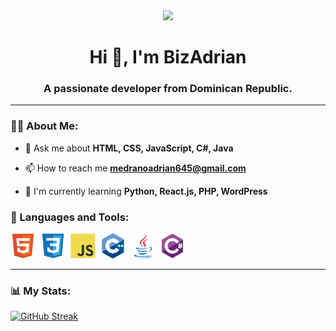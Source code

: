 <div id="header" align="center">
    <img src="https://media.giphy.com/media/QZkpIdieotn3i/giphy.gif" width="200" />
    <h1 align="center">Hi 👋, I'm BizAdrian</h1>
    <h3 align="center"> A passionate developer from Dominican Republic.
    </h3>
</div>

---

### 👨‍💻 About Me:

- 📩 Ask me about **HTML, CSS, JavaScript, C#, Java**

- 📫 How to reach me **medranoadrian645@gmail.com**

- 🌱 I'm currently learning **Python, React.js, PHP, WordPress**

<div align="left">
   <h3>🔨 Languages and Tools:</h3>
   <div>
       <img src="https://github.com/devicons/devicon/blob/master/icons/html5/html5-original.svg" title="HTML5" alt="HTML"
       width="40" height="40"/>&nbsp;
       <img src="https://github.com/devicons/devicon/blob/master/icons/css3/css3-original.svg" title="CSS3" alt="CSS"
       width="40" height="40"/>&nbsp;
       <img src="https://github.com/devicons/devicon/blob/master/icons/javascript/javascript-original.svg" title="JavaScript" alt="JavaScript"
       width="40" height="40"/>&nbsp;
       <img src="https://github.com/devicons/devicon/blob/master/icons/cplusplus/cplusplus-original.svg" title="C++" alt="cplusplus"
       width="40" height="40"/>&nbsp;
       <img src="https://github.com/devicons/devicon/blob/master/icons/java/java-original.svg" title="Java" alt="Java"
       width="40" height="40"/>&nbsp;
       <img src="https://github.com/devicons/devicon/blob/master/icons/csharp/csharp-original.svg" title="C#" alt="csharp"
       width="40" height="40"/>&nbsp;
   </div>
</div>

---

### 📊 My Stats:

[![GitHub Streak](https://github-readme-streak-stats.herokuapp.com?user=BizAdrian&theme=transparent&date_format=M%20j%5B%2C%20Y%5D)](https://git.io/streak-stats)

